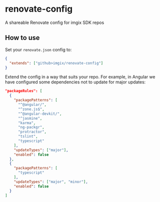 # renovate-config

A shareable Renovate config for imgix SDK repos

## How to use

Set your `renovate.json` config to:

```json
{
  "extends": ["github>imgix/renovate-config"]
}
```

Extend the config in a way that suits your repo. For example, in Angular we have configured some dependencies not to update for major updates:

```json
"packageRules": [
  {
    "packagePatterns": [
      "^@angular/",
      "^zone.js$",
      "^@angular-devkit/",
      "^jasmine",
      "karma",
      "ng-packgr",
      "protractor",
      "tslint",
      "typescript"
    ],
    "updateTypes": ["major"],
    "enabled": false
  },
  {
    "packagePatterns": [
      "typescript"
    ],
    "updateTypes": ["major", "minor"],
    "enabled": false
  }
]
```
